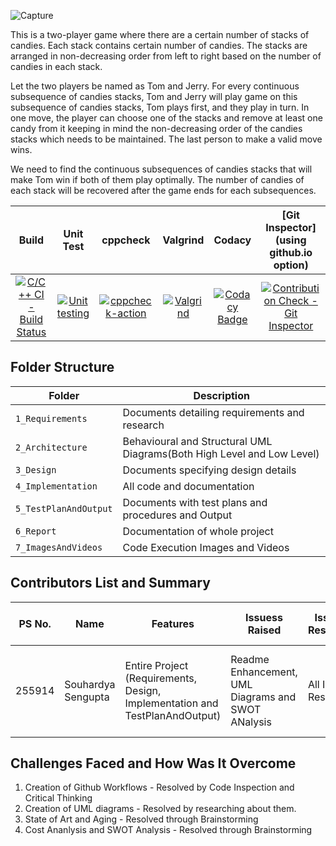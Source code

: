 


![Capture](https://user-images.githubusercontent.com/80656121/114134914-21372080-9926-11eb-8b69-21d155a530d9.PNG)
<p>This is a two-player game where there are a certain number of stacks of candies. Each stack contains certain number of candies. The stacks are arranged in non-decreasing order from left to right based on the number of candies in each stack. <p>Let the two players be named as Tom and Jerry. For every continuous subsequence of candies stacks, Tom and Jerry will play game on this subsequence of candies stacks, Tom plays first, and they play in turn. In one move, the player can choose one of the stacks and remove at least one candy from it keeping in mind the non-decreasing order of the candies stacks which needs to be maintained. The last person to make a valid move wins.
<p>We need to find the continuous subsequences of candies stacks that will make Tom win if both of them play optimally. The number of candies of each stack will be recovered after the game ends for each subsequences.




|Build|Unit Test|cppcheck|Valgrind|Codacy|[Git Inspector](using github.io option)|
|:--:|:--:|:--:|:--:|:--:|:--:|
|[![C/C++ CI - Build Status](https://github.com/255914/MINI_PROJECT_LTTS/actions/workflows/c-build.yml/badge.svg)](https://github.com/255914/MINI_PROJECT_LTTS/actions/workflows/c-build.yml)|[![Unit testing](https://github.com/255914/MINI_PROJECT_LTTS/actions/workflows/unit-test.yml/badge.svg)](https://github.com/255914/MINI_PROJECT_LTTS/actions/workflows/unit-test.yml)|[![cppcheck-action](https://github.com/255914/MINI_PROJECT_LTTS/actions/workflows/cppcheck.yml/badge.svg)](https://github.com/255914/MINI_PROJECT_LTTS/actions/workflows/cppcheck.yml)|[![Valgrind](https://github.com/255914/MINI_PROJECT_LTTS/actions/workflows/Valgrind.yml/badge.svg)](https://github.com/255914/MINI_PROJECT_LTTS/actions/workflows/Valgrind.yml)|[![Codacy Badge](https://api.codacy.com/project/badge/Grade/c4c54d612bcb49d79b47996cb851a453)](https://app.codacy.com/gh/255914/MINI_PROJECT_LTTS?utm_source=github.com&utm_medium=referral&utm_content=255914/MINI_PROJECT_LTTS&utm_campaign=Badge_Grade_Settings)|[![Contribution Check - Git Inspector](https://github.com/255914/MINI_PROJECT_LTTS/actions/workflows/gitinspector.yml/badge.svg)](https://github.com/255914/MINI_PROJECT_LTTS/actions/workflows/gitinspector.yml)|



## Folder Structure
Folder                   | Description
-------------------------| -----------------------------------------
`1_Requirements`         | Documents detailing requirements and research
`2_Architecture`         | Behavioural and Structural UML Diagrams(Both High Level and Low Level)
`3_Design`               | Documents specifying design details
`4_Implementation`       | All code and documentation
`5_TestPlanAndOutput`    | Documents with test plans and procedures and Output
`6_Report`               | Documentation of whole project
`7_ImagesAndVideos`      | Code Execution Images and Videos


## Contributors List and Summary

PS No. |  Name               |    Features    | Issuess Raised |Issues Resolved|No Test Cases|Test Case Pass
-------|---------------------|----------------|----------------|---------------|-------------|--------------
255914 | Souhardya Sengupta  | Entire Project (Requirements, Design, Implementation and TestPlanAndOutput)  | Readme Enhancement, UML Diagrams and SWOT ANalysis  | All Issues Resolved | 4 Function Based and 10 Overall Test cases  | All Passed     
  

## Challenges Faced and How Was It Overcome

1. Creation of Github Workflows - Resolved by Code Inspection and Critical Thinking
2. Creation of UML diagrams - Resolved by researching about them.
3. State of Art and Aging - Resolved through Brainstorming
4. Cost Ananlysis and SWOT Analysis - Resolved through Brainstorming
